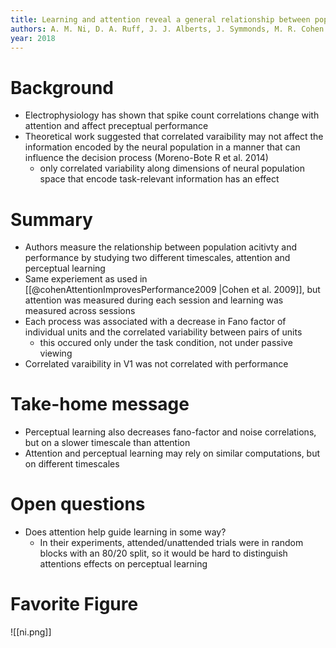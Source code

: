 ```yaml
---
title: Learning and attention reveal a general relationship between population activity and behavior
authors: A. M. Ni, D. A. Ruff, J. J. Alberts, J. Symmonds, M. R. Cohen
year: 2018
---
```


# Background

- Electrophysiology has shown that spike count correlations change with attention and affect preceptual performance
- Theoretical work suggested that correlated varaibility may not affect the information encoded by the neural population in a manner that can influence the decision process (Moreno-Bote R et al. 2014)
	- only correlated variability along dimensions of neural population space that encode task-relevant information has an effect

# Summary

- Authors measure the relationship between population acitivty and performance by studying two different timescales, attention and perceptual learning
- Same experiement as used in [[@cohenAttentionImprovesPerformance2009 |Cohen et al. 2009]], but attention was measured during each session and learning was measured across sessions
- Each process was associated with a decrease in Fano factor of individual units and the correlated variability between pairs of units
	- this occured only under the task condition, not under passive viewing
- Correlated varaibility in V1 was not correlated with performance

# Take-home message

- Perceptual learning also decreases fano-factor and noise correlations, but on a slower timescale than attention
- Attention and perceptual learning may rely on similar computations, but on different timescales

# Open questions

- Does attention help guide learning in some way? 
	- In their experiments, attended/unattended trials were in random blocks with an 80/20 split, so it would be hard to distinguish attentions effects on perceptual learning

# Favorite Figure

![[ni.png]]